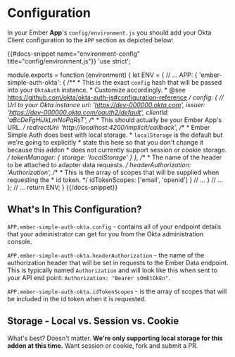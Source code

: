 # Configuration

In your Ember **App**'s `config/environment.js` you should add your Okta Client configuration to 
the `APP` section as depicted below:

{{#docs-snippet name="environment-config" title="config/environment.js"}}
  'use strict';
  
  module.exports = function (environment) {
    let ENV = {
      // ...
      APP: {
        'ember-simple-auth-okta': {
          /**
           * This is the exact `config` hash that will be passed into your `OktaAuth` instance.
           * Customize accordingly.
           * @see https://github.com/okta/okta-auth-js#configuration-reference
           */
          config: {
            // Url to your Okta instance
            url: 'https://dev-000000.okta.com',
            issuer: 'https://dev-000000.okta.com/oauth2/default',
            clientId: 'aBcDeFgHiJkLmNoPqRsT',
            /**
             * This should actually be your Ember App's URL.
             */
            redirectUri: 'http://localhost:4200/implicit/callback',
            /**
             * Ember Simple Auth does best with local storage.
             * `localStorage` is the default but we're going to explicitly
             * state this here so that you don't change it because this addon
             * does not currently support session or cookie storage.
             */
            tokenManager: {
              storage: 'localStorage'
            }
          },
          /**
           * The name of the header to be attached to adapter data requests.
           */
          headerAuthorization: 'Authorization',
          /**
           * This is the array of scopes that will be supplied when requesting the
           * id token. 
           */
          idTokenScopes: ['email', 'openid']
        }
      // ...
      }
      // ...
    };
    // ...
    return ENV;
  }
{{/docs-snippet}}

## What's In This Configuration?

`APP.ember-simple-auth-okta.config` - contains all of your endpoint details
that your administrator can get for you from the Okta administration console.

`APP.ember-simple-auth-okta.headerAuthorization` - the name of the authorization
header that will be set in requests to the Ember Data endpoint.  This is typically 
named `Authorization` and will look like this when sent to your API end point:
`Authorization: "Bearer sOmEtOkEn"`. 

`APP.ember-simple-auth-okta.idTokenScopes` - is the array of scopes that will
be included in the id token when it is requested.

## Storage - Local vs. Session vs. Cookie

What's best?  Doesn't matter.  **We're only supporting local storage
for this addon at this time.**  Want session or cookie, fork and submit
a PR.
